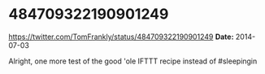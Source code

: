 # 484709322190901249
https://twitter.com/TomFrankly/status/484709322190901249
**Date:** 2014-07-03

Alright, one more test of the good 'ole IFTTT recipe instead of #sleepingin
